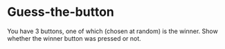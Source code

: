 # Guess-the-button
You have 3 buttons, one of which (chosen at random) is the winner. Show whether the winner button was pressed or not.
